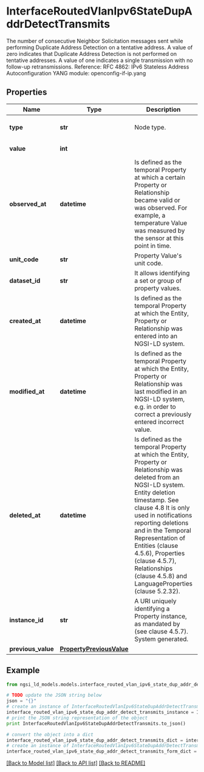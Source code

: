 # InterfaceRoutedVlanIpv6StateDupAddrDetectTransmits

The number of consecutive Neighbor Solicitation messages sent while performing Duplicate Address Detection on a tentative address. A value of zero indicates that Duplicate Address Detection is not performed on tentative addresses. A value of one indicates a single transmission with no follow-up retransmissions.  Reference: RFC 4862: IPv6 Stateless Address Autoconfiguration  YANG module: openconfig-if-ip.yang 

## Properties

Name | Type | Description | Notes
------------ | ------------- | ------------- | -------------
**type** | **str** | Node type.  | [optional] [default to 'Property']
**value** | **int** |  | [default to 1]
**observed_at** | **datetime** | Is defined as the temporal Property at which a certain Property or Relationship became valid or was observed. For example, a temperature Value was measured by the sensor at this point in time.  | [optional] 
**unit_code** | **str** | Property Value&#39;s unit code.  | [optional] 
**dataset_id** | **str** | It allows identifying a set or group of property values.  | [optional] 
**created_at** | **datetime** | Is defined as the temporal Property at which the Entity, Property or Relationship was entered into an NGSI-LD system.  | [optional] [readonly] 
**modified_at** | **datetime** | Is defined as the temporal Property at which the Entity, Property or Relationship was last modified in an NGSI-LD system, e.g. in order to correct a previously entered incorrect value.  | [optional] [readonly] 
**deleted_at** | **datetime** | Is defined as the temporal Property at which the Entity, Property or Relationship was deleted from an NGSI-LD system.  Entity deletion timestamp. See clause 4.8 It is only used in notifications reporting deletions and in the Temporal Representation of Entities (clause 4.5.6), Properties (clause 4.5.7), Relationships (clause 4.5.8) and LanguageProperties (clause 5.2.32).  | [optional] [readonly] 
**instance_id** | **str** | A URI uniquely identifying a Property instance, as mandated by (see clause 4.5.7). System generated.  | [optional] [readonly] 
**previous_value** | [**PropertyPreviousValue**](PropertyPreviousValue.md) |  | [optional] 

## Example

```python
from ngsi_ld_models.models.interface_routed_vlan_ipv6_state_dup_addr_detect_transmits import InterfaceRoutedVlanIpv6StateDupAddrDetectTransmits

# TODO update the JSON string below
json = "{}"
# create an instance of InterfaceRoutedVlanIpv6StateDupAddrDetectTransmits from a JSON string
interface_routed_vlan_ipv6_state_dup_addr_detect_transmits_instance = InterfaceRoutedVlanIpv6StateDupAddrDetectTransmits.from_json(json)
# print the JSON string representation of the object
print InterfaceRoutedVlanIpv6StateDupAddrDetectTransmits.to_json()

# convert the object into a dict
interface_routed_vlan_ipv6_state_dup_addr_detect_transmits_dict = interface_routed_vlan_ipv6_state_dup_addr_detect_transmits_instance.to_dict()
# create an instance of InterfaceRoutedVlanIpv6StateDupAddrDetectTransmits from a dict
interface_routed_vlan_ipv6_state_dup_addr_detect_transmits_form_dict = interface_routed_vlan_ipv6_state_dup_addr_detect_transmits.from_dict(interface_routed_vlan_ipv6_state_dup_addr_detect_transmits_dict)
```
[[Back to Model list]](../README.md#documentation-for-models) [[Back to API list]](../README.md#documentation-for-api-endpoints) [[Back to README]](../README.md)


